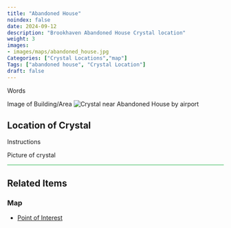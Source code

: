 ```yaml
---
title: "Abandoned House"
noindex: false
date: 2024-09-12
description: "Brookhaven Abandoned House Crystal location"
weight: 3
images:
- images/maps/abandoned_house.jpg
Categories: ["Crystal Locations","map"]
Tags: ["abandoned house", "Crystal Location"]
draft: false
--- 
```


Words

Image of Building/Area
![Crystal near Abandoned House by airport](/images/maps/abandoned_house.jpg?width=400px)

## Location of Crystal

Instructions

Picture of crystal

<hr style="background-color: #28b44c" size=8>

## Related Items

### Map

- [Point of Interest](/map/poi/abandoned-house)


